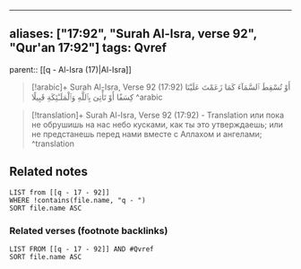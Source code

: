 
---
aliases: ["17:92", "Surah Al-Isra, verse 92", "Qur'an 17:92"]
tags: Qvref
---

parent:: [[q - Al-Isra (17)|Al-Isra]]

> [!arabic]+ Surah Al-Isra, Verse 92 (17:92)
> <span class="quran-arabic">أَوْ تُسْقِطَ ٱلسَّمَآءَ كَمَا زَعَمْتَ عَلَيْنَا كِسَفًا أَوْ تَأْتِىَ بِٱللَّهِ وَٱلْمَلَـٰٓئِكَةِ قَبِيلًا</span>
^arabic

> [!translation]+ Surah Al-Isra, Verse 92 (17:92) - Translation
> или пока не обрушишь на нас небо кусками, как ты это утверждаешь; или не предстанешь перед нами вместе с Аллахом и ангелами;
^translation



## Related notes
```dataview
LIST from [[q - 17 - 92]]
WHERE !contains(file.name, "q - ")
SORT file.name ASC
```

### Related verses (footnote backlinks)
```dataview
LIST FROM [[q - 17 - 92]] AND #Qvref
SORT file.name ASC
```

